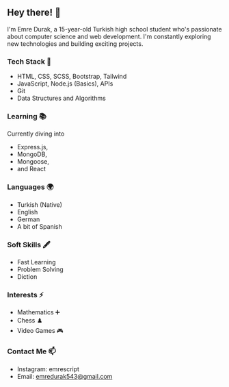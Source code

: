 ## Hey there! 👋

I'm Emre Durak, a 15-year-old Turkish high school student who's passionate about computer science and web development. I'm constantly exploring new technologies and building exciting projects.

### Tech Stack 🚀
- HTML, CSS, SCSS, Bootstrap, Tailwind
- JavaScript, Node.js (Basics), APIs
- Git
- Data Structures and Algorithms

### Learning 📚
Currently diving into
- Express.js,
- MongoDB,
- Mongoose,
- and React

### Languages 🌍
- Turkish (Native)
- English
- German
- A bit of Spanish

### Soft Skills 🖋️
- Fast Learning
- Problem Solving
- Diction

### Interests ⚡
- Mathematics ➕
- Chess ♟️
- Video Games 🎮

### Contact Me 📫
- Instagram: emrescript
- Email: emredurak543@gmail.com

<!--
**emredurak1/emredurak1** is a ✨ _special_ ✨ repository because its `README.md` (this file) appears on your GitHub profile.

Here are some ideas to get you started:

- 🔭 I’m currently working on ...
- 🌱 I’m currently learning ...
- 👯 I’m looking to collaborate on ...
- 🤔 I’m looking for help with ...
- 💬 Ask me about ...
- 📫 How to reach me: ...
- 😄 Pronouns: ...
- ⚡ Fun fact: ...
-->
